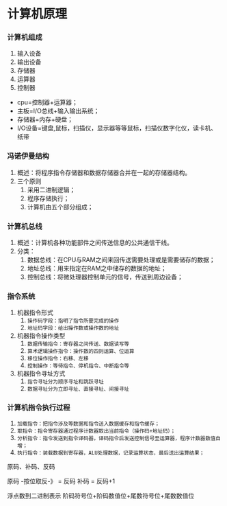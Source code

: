 # 计算机原理


### 计算机组成

1. 输入设备
2. 输出设备
3. 存储器
4. 运算器
5. 控制器


+ cpu=控制器+运算器；
+ 主板=I/O总线+输入输出系统；
+ 存储器=内存+硬盘；
+ I/O设备=键盘,鼠标，扫描仪，显示器等等鼠标，扫描仪数字化仪，读卡机、纸带


### 冯诺伊曼结构
1. 概述：将程序指令存储器和数据存储器合并在一起的存储器结构。
2. 三个原则
    1. 采用二进制逻辑；
    2. 程序存储执行；
    3. 计算机由五个部分组成；

### 计算机总线

1. 概述：计算机各种功能部件之间传送信息的公共通信干线。
2. 分类：
    1. 数据总线：在CPU与RAM之间来回传送需要处理或是需要储存的数据；
    2. 地址总线：用来指定在RAM之中储存的数据的地址；
    3. 控制总线：将微处理器控制单元的信号，传送到周边设备；
   
### 指令系统
1. 机器指令形式 
    1. `操作码字段：指明了指令所要完成的操作`
    2. `地址码字段：给出操作数或操作数的地址`
2. 机器指令操作类型
    1. `数据传输指令：寄存器之间传送、数据读写等`
    2. `算术逻辑操作指令：操作数的四则运算、位运算`
    3. `移位操作指令：右移、左移`
    4. `控制操作：等待指令、停机指令、中断指令等`
3. 机器指令寻址方式
    1. `指令寻址分为顺序寻址和跳跃寻址`
    2. `数据寻址分为立即寻址、直接寻址、间接寻址`

### 计算机指令执行过程

1. `加载指令：把指令涉及等数据和指令送入数据缓存和指令缓存；`
2. `取指令：指令寄存器通过程序计数器取出当前指令（操作码+地址码）；`
3. `分析指令：指令发送到指令译码器，译码指令后发送控制信号至运算器，程序计数器数值自增；`
4. `执行指令：装载数据到寄存器，ALU处理数据，记录运算状态，最后送出运算结果；`

原码、补码、反码

原码 -按位取反-》 = 反码
补码 = 反码+1 


浮点数到二进制表示
阶码符号位+阶码数值位+尾数符号位+尾数数值位
